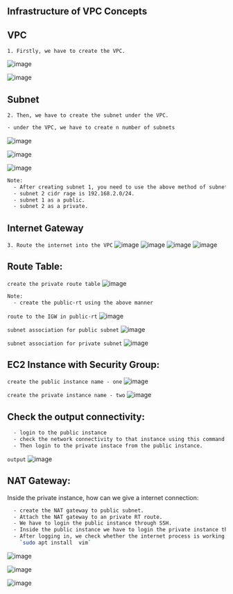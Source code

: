 ## Infrastructure of VPC Concepts

**VPC**
---
`1. Firstly, we have to create the VPC.` 

![image](https://github.com/januo-org/proof-of-concepts/assets/91359308/acfed3ea-666f-4e88-b0c3-d4a6568bb068)

![image](https://github.com/januo-org/proof-of-concepts/assets/91359308/795eca04-bb38-4f3e-bdc6-276e0ca56b8b)

**Subnet**
---

`2. Then, we have to create the subnet under the VPC.`

```sh
- under the VPC, we have to create n number of subnets
```
![image](https://github.com/januo-org/proof-of-concepts/assets/91359308/6d25cb09-7960-445e-9fc9-5e4fe706e364)

![image](https://github.com/januo-org/proof-of-concepts/assets/91359308/a77c1410-8657-4c6e-b31f-7aa814bc2dc5)

![image](https://github.com/januo-org/proof-of-concepts/assets/91359308/e1dce85d-c990-4029-ba42-f772bc8c7828)

```sh
Note:
  - After creating subnet 1, you need to use the above method of subnet 1 to create subnet 2.
  - subnet 2 cidr rage is 192.168.2.0/24.
  - subnet 1 as a public.
  - subnet 2 as a private.
```

**Internet Gateway**
---
`3. Route the internet into the VPC`
![image](https://github.com/januo-org/proof-of-concepts/assets/91359308/0df13d84-0c8c-4197-80f0-3a530e88840e)
![image](https://github.com/januo-org/proof-of-concepts/assets/91359308/627b3997-4844-4752-846b-16213b8e09de)
![image](https://github.com/januo-org/proof-of-concepts/assets/91359308/a94ffad8-7bac-4808-9a35-3f866f83a548)
![image](https://github.com/januo-org/proof-of-concepts/assets/91359308/75b7ad8b-149e-4c48-bd67-dec1afe12f1b)

**Route Table:**
---
`create the private route table`
![image](https://github.com/januo-org/proof-of-concepts/assets/91359308/e0a3e6e2-e554-4f05-8b16-6f94e04b25fb)

```sh
Note:
  - create the public-rt using the above manner
```
`route to the IGW in public-rt`
![image](https://github.com/januo-org/proof-of-concepts/assets/91359308/fb757a74-f006-4dcd-bf4f-ab14906abd07)

`subnet association for public subnet`
![image](https://github.com/januo-org/proof-of-concepts/assets/91359308/776b1a5f-8a23-438d-ad1a-935f759adc87)

`subnet association for private subnet`
![image](https://github.com/januo-org/proof-of-concepts/assets/91359308/e9b025d9-64b0-4af0-bade-9d791c38c916)

**EC2 Instance with Security Group:**
---

`create the public instance name - one`
![image](https://github.com/januo-org/proof-of-concepts/assets/91359308/fb6de43d-1409-4a55-8110-93cc90caf613)

`create the private instance name - two`
![image](https://github.com/januo-org/proof-of-concepts/assets/91359308/5a2f9b91-5170-4f53-aeb9-2648930efca5)

**Check the output connectivity:**
---

```sh
  - login to the public instance
  - check the network connectivity to that instance using this command `ping google.com`
  - Then login to the private instace from the public instance.
```
`output`
![image](https://github.com/januo-org/proof-of-concepts/assets/91359308/4eb16292-1643-4f89-8517-d6520972839f)

**NAT Gateway:**
---
Inside the private instance, how can we give a internet connection:

```sh
  - create the NAT gateway to public subnet.
  - Attach the NAT gateway to an private RT route.
  - We have to login the public instance through SSH.
  - Inside the public instance we have to login the private instance through SSH.
  - After logging in, we check whether the internet process is working or not. While working, we need to put in some commands. In case it is not working, we need to check the creation     of the Nat Gateway.
    `sudo apt install  vim`
```
![image](https://github.com/januo-org/proof-of-concepts/assets/91359308/8642ee67-e506-4014-8b89-21f583916d40)

![image](https://github.com/januo-org/proof-of-concepts/assets/91359308/da075ee7-4522-4956-9a5a-6d1d35219a13)

![image](https://github.com/januo-org/proof-of-concepts/assets/91359308/ffc6774e-cef7-4d6a-8e73-a7affd627436)



